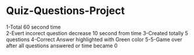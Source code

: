 # Quiz-Questions-Project

 
1-Total 60 second time  <br>
2-Evert incorect question decrease 10 second from time
3-Created totally 5 questions
4-Correct Answer highlighted with Green color
5-5-Game over after all questions answered or time became 0

